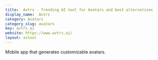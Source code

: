 ```yaml
---
title:  Avtrs - Trending AI tool for Avatars and best alternatives
display_name:  Avtrs
category: Avatars
category_slug: avatars
key: avtrs_ai
website: https://www.avtrs.ai/
layout: aitool
---
```


Mobile app that generates customizable avatars.
